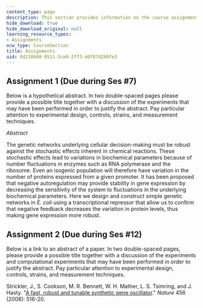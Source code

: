 ```yaml
---
content_type: page
description: This section provides information on the course assignments.
hide_download: true
hide_download_original: null
learning_resource_types:
- Assignments
ocw_type: CourseSection
title: Assignments
uid: 8d238b68-9511-5ce0-2ff3-e0f87d2b0fe3
---
```


Assignment 1 (Due during Ses #7)
--------------------------------

Below is a hypothetical abstract. In two double-spaced pages please provide a possible title together with a discussion of the experiments that may have been performed in order to justify the abstract. Pay particular attention to experimental design, controls, strains, and measurement techniques.

_Abstract_

The genetic networks underlying cellular decision-making must be robust against the stochastic effects inherent in chemical reactions. These stochastic effects lead to variations in biochemical parameters because of number fluctuations in enzymes such as RNA polymerase and the ribosome. Even an isogenic population will therefore have variation in the number of proteins expressed from a given promoter. It has been proposed that negative autoregulation may provide stability in gene expression by decreasing the sensitivity of the system to fluctuations in the underlying biochemical parameters. Here we design and construct simple genetic networks in _E. coli_ using a transcriptional repressor that allow us to confirm that negative feedback decreases the variation in protein levels, thus making gene expression more robust.

Assignment 2 (Due during Ses #12)
---------------------------------

Below is a link to an abstract of a paper. In two double-spaced pages, please provide a possible title together with a discussion of the experiments and computational experiments that may have been performed in order to justify the abstract. Pay particular attention to experimental design, controls, strains, and measurement techniques.

Strickler, J., S. Cookson, M. R. Bennett, W. H. Mather, L. S. Tsimring, and J. Hasty. "[A fast, robust and tunable synthetic gene oscillator](http://www.nature.com/nature/journal/v456/n7221/abs/nature07389.html)." _Nature_ 456 (2008): 516-20.